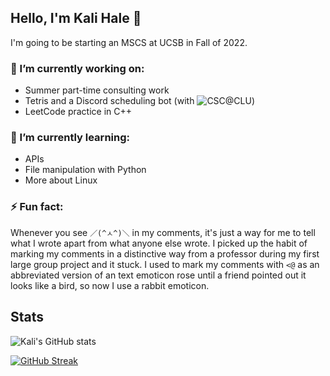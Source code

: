 ## Hello, I'm Kali Hale 👋

I'm going to be starting an MSCS at UCSB in Fall of 2022.

### 🔭 I’m currently working on:
- Summer part-time consulting work
- Tetris and a Discord scheduling bot (with ![CSC@CLU](https://github.com/CSC-CLU))
- LeetCode practice in C++

### 🌱 I’m currently learning:
- APIs
- File manipulation with Python
- More about Linux

### ⚡ Fun fact:

Whenever you see `／(^ㅅ^)＼` in my comments, it's just a way for me to tell what I wrote apart from what anyone else wrote. I picked up the habit of marking my comments in a distinctive way from a professor during my first large group project and it stuck. I used to mark my comments with `<@` as an abbreviated version of an text emoticon rose until a friend pointed out it looks like a bird, so now I use a rabbit emoticon.

## Stats

![Kali's GitHub stats](https://github-readme-stats.vercel.app/api?username=kalihale&show_icons=true&bg_color=21282D&title_color=E16C9F&text_color=609EFF&icon_color=FF9A7D&border_color=ECB3FF) 

[![GitHub Streak](https://github-readme-streak-stats.herokuapp.com/?user=kalihale&background=21282D&currStreakLabel=E16C9F&currStreakNum=609EFF&sideNums=609EFF&sideLabels=609EFF&dates=FF9A7D&border=ECB3FF&ring=FF9A7D&fire=FF9A7D)](https://git.io/streak-stats)
